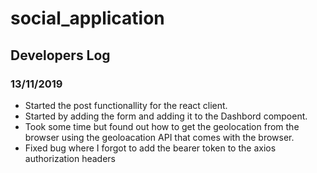 # social_application

## Developers Log

### 13/11/2019

- Started the post functionallity for the react client.
- Started by adding the form and adding it to the Dashbord compoent.
- Took some time but found out how to get the geolocation from the browser using the geoloacation API that comes with the browser.
- Fixed bug where I forgot to add the bearer token to the axios authorization headers
